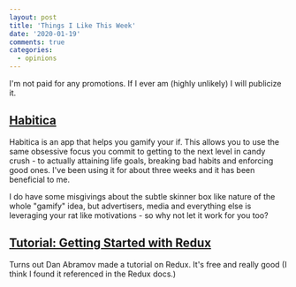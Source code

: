 ```yaml
---
layout: post
title: 'Things I Like This Week'
date: '2020-01-19'
comments: true
categories:
  - opinions
---
```


I'm not paid for any promotions. If I ever am (highly unlikely) I will publicize it.

## [Habitica](https://habitica.com/)

Habitica is an app that helps you gamify your if. This allows you to use the same obsessive focus you commit to getting to the next level in candy crush - to actually attaining life goals, breaking bad habits and enforcing good ones. I've been using it for about three weeks and it has been beneficial to me.

I do have some misgivings about the subtle skinner box like nature of the whole "gamify" idea, but advertisers, media and everything else is leveraging your rat like motivations - so why not let it work for you too?

## [Tutorial: Getting Started with Redux](https://egghead.io/courses/getting-started-with-redux)

Turns out Dan Abramov made a tutorial on Redux. It's free and really good (I think I found it referenced in the Redux docs.)
